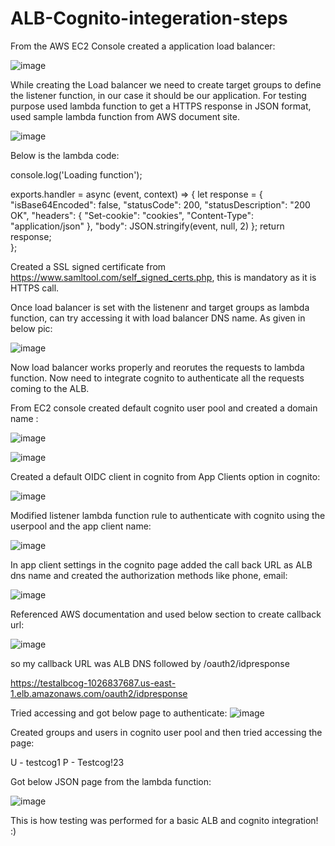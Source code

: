 # ALB-Cognito-integeration-steps


From the AWS EC2 Console created a application load balancer:

![image](https://user-images.githubusercontent.com/41573564/158377345-6aed0c0f-c110-43ad-8825-1d286dd234af.png)

While creating the Load balancer we need to create target groups to define the listener function, in our case it should be our application.
For testing purpose used lambda function to get a HTTPS response in JSON format, used sample lambda function from AWS document site.


![image](https://user-images.githubusercontent.com/41573564/158387377-a5beb1dd-aafe-4ed4-ad55-f3515cb1c525.png)

Below is the lambda code:

console.log('Loading function');

exports.handler = async (event, context) => {
    let response = {
        "isBase64Encoded": false,
        "statusCode": 200,
        "statusDescription": "200 OK",
        "headers": {
            "Set-cookie": "cookies",
            "Content-Type": "application/json"
        },
        "body": JSON.stringify(event, null, 2)
    };
    return response;  
};

 Created a SSL signed certificate from https://www.samltool.com/self_signed_certs.php, this is mandatory as it is HTTPS call. 
 
 Once load balancer is set with the listenenr and target groups as lambda function, can try accessing it with load balancer DNS name. As given in below pic:
 
 ![image](https://user-images.githubusercontent.com/41573564/158388472-6926b597-20db-4ec4-ba0a-a0b908a293f3.png)
 
 Now load balancer works properly and reorutes the requests to lambda function. Now need to integrate cognito to authenticate all the requests coming to the ALB.
 
 From EC2 console created default cognito user pool and created a domain name :
 
 ![image](https://user-images.githubusercontent.com/41573564/158389143-1a60165f-b5d5-4caa-bc01-47594b2e714c.png)


![image](https://user-images.githubusercontent.com/41573564/158388922-a0d110e6-04c3-4562-9168-864e9f9d764b.png)

Created a default OIDC client in cognito from App Clients option in cognito:

![image](https://user-images.githubusercontent.com/41573564/158389332-7a411fda-4b80-4d32-9a52-eb729ea6c7df.png)

Modified listener lambda  function rule to authenticate with cognito using the userpool and the app client name:

![image](https://user-images.githubusercontent.com/41573564/158389709-c9bf1d30-4cf4-4145-ab37-56bded508b2b.png)

In app client settings in the cognito page added the call back URL as ALB dns name and  created the authorization methods like phone, email:

![image](https://user-images.githubusercontent.com/41573564/158390058-b8557f4b-6444-4d6d-a9d7-d4933bd3c21d.png)

Referenced AWS documentation and used below section to create callback url:

![image](https://user-images.githubusercontent.com/41573564/158390658-a30cf70c-f28c-49a3-88f7-f0139793f676.png)

so my callback URL was ALB DNS followed by /oauth2/idpresponse

https://testalbcog-1026837687.us-east-1.elb.amazonaws.com/oauth2/idpresponse

Tried accessing and got below page to authenticate:
![image](https://user-images.githubusercontent.com/41573564/158391326-209ec5d4-fc73-4496-ae6b-fd868a60fcf5.png)

Created groups and users in cognito user pool and then tried accessing the page:

U - testcog1
P - Testcog!23 


Got below JSON page from the lambda function:

![image](https://user-images.githubusercontent.com/41573564/158391641-f90814b1-b3f0-4ada-9ef6-4d9d8f449627.png)


This is how testing was performed for a basic ALB and cognito integration! :) 














 
 
